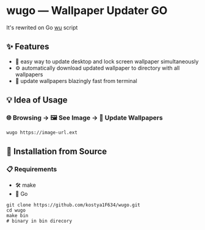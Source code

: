 # wugo — Wallpaper Updater GO
It's rewrited on Go [wu](https://github.com/kostya1F634/wu) script
## ✨ Features
* 🔄 easy way to update desktop and lock screen wallpaper simultaneously
* ⚙️ automatically download updated wallpaper to directory with all wallpapers
* 🚀 update wallpapers blazingly fast from terminal
## 💡 Idea of Usage
### 🌐 Browsing -> 🖼️ See Image -> 🔄 Update Wallpapers
```shell
wugo https://image-url.ext
```
## 🔧 Installation from Source
### 📋 Requirements
* 🛠️ make
* 🦫 Go
```shell
git clone https://github.com/kostya1F634/wugo.git
cd wugo
make bin
# binary in bin direcory
```
